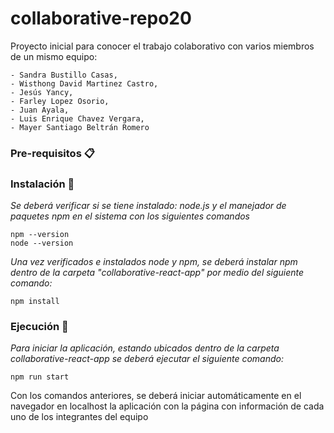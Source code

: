 # collaborative-repo20
Proyecto inicial para conocer el trabajo colaborativo con varios miembros de un mismo equipo:

```
- Sandra Bustillo Casas, 
- Wisthong David Martinez Castro, 
- Jesús Yancy, 
- Farley Lopez Osorio,
- Juan Ayala,
- Luis Enrique Chavez Vergara,
- Mayer Santiago Beltrán Romero 
```


### Pre-requisitos 📋

### Instalación 🔧

_Se deberá verificar si se tiene instalado: node.js y el manejador de paquetes npm en el sistema con los siguientes comandos_

```
npm --version
node --version
```

_Una vez verificados e instalados node y npm, se deberá instalar npm dentro de la carpeta "collaborative-react-app" por medio del siguiente comando:_

```
npm install
```

### Ejecución 🚀

_Para iniciar la aplicación, estando ubicados dentro de la carpeta collaborative-react-app se deberá ejecutar el siguiente comando:_

```
npm run start
```
Con los comandos anteriores, se deberá iniciar automáticamente en el navegador en localhost la aplicación con la página con información de cada uno de los integrantes del equipo




